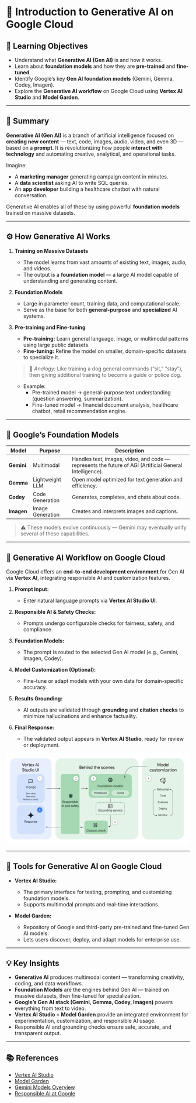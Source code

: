 # 📘 Introduction to Generative AI on Google Cloud  

## 🎯 Learning Objectives  
- Understand what **Generative AI (Gen AI)** is and how it works.  
- Learn about **foundation models** and how they are **pre-trained** and **fine-tuned**.  
- Identify Google’s key **Gen AI foundation models** (Gemini, Gemma, Codey, Imagen).  
- Explore the **Generative AI workflow** on Google Cloud using **Vertex AI Studio** and **Model Garden**.  

---

## 📝 Summary  

**Generative AI (Gen AI)** is a branch of artificial intelligence focused on **creating new content** — text, code, images, audio, video, and even 3D — based on a **prompt**. It is revolutionizing how people **interact with technology** and automating creative, analytical, and operational tasks.  

Imagine:  
- A **marketing manager** generating campaign content in minutes.  
- A **data scientist** asking AI to write SQL queries.  
- An **app developer** building a healthcare chatbot with natural conversation.  

Generative AI enables all of these by using powerful **foundation models** trained on massive datasets.  

---

## ⚙️ How Generative AI Works  

1. **Training on Massive Datasets**  
   - The model learns from vast amounts of existing text, images, audio, and videos.  
   - The output is a **foundation model** — a large AI model capable of understanding and generating content.  

2. **Foundation Models**  
   - Large in parameter count, training data, and computational scale.  
   - Serve as the base for both **general-purpose** and **specialized** AI systems.  

3. **Pre-training and Fine-tuning**  
   - **Pre-training:** Learn general language, image, or multimodal patterns using large public datasets.  
   - **Fine-tuning:** Refine the model on smaller, domain-specific datasets to specialize it.  

   > 🐶 *Analogy:* Like training a dog general commands (“sit,” “stay”), then giving additional training to become a guide or police dog.  

   - Example:  
     - Pre-trained model → general-purpose text understanding (question answering, summarization).  
     - Fine-tuned model → financial document analysis, healthcare chatbot, retail recommendation engine.  

---

## 🤖 Google’s Foundation Models  

| **Model** | **Purpose** | **Description** |
|------------|--------------|----------------|
| **Gemini** | Multimodal | Handles text, images, video, and code — represents the future of AGI (Artificial General Intelligence). |
| **Gemma** | Lightweight LLM | Open model optimized for text generation and efficiency. |
| **Codey** | Code Generation | Generates, completes, and chats about code. |
| **Imagen** | Image Generation | Creates and interprets images and captions. |

> ⚠️ These models evolve continuously — Gemini may eventually unify several of these capabilities.  

---

## 🔁 Generative AI Workflow on Google Cloud  

Google Cloud offers an **end-to-end development environment** for Gen AI via **Vertex AI**, integrating responsible AI and customization features.  

1. **Prompt Input:**  
   - Enter natural language prompts via **Vertex AI Studio UI**.  

2. **Responsible AI & Safety Checks:**  
   - Prompts undergo configurable checks for fairness, safety, and compliance.  

3. **Foundation Models:**  
   - The prompt is routed to the selected Gen AI model (e.g., Gemini, Imagen, Codey).  

4. **Model Customization (Optional):**  
   - Fine-tune or adapt models with your own data for domain-specific accuracy.  

5. **Results Grounding:**  
   - AI outputs are validated through **grounding** and **citation checks** to minimize hallucinations and enhance factuality.  

6. **Final Response:**  
   - The validated output appears in **Vertex AI Studio**, ready for review or deployment.  

![Gen AI Workflow](../imgs/gen-ai-workflow.png)

---

## 🧰 Tools for Generative AI on Google Cloud  

- **Vertex AI Studio:**  
  - The primary interface for testing, prompting, and customizing foundation models.  
  - Supports multimodal prompts and real-time interactions.  

- **Model Garden:**  
  - Repository of Google and third-party pre-trained and fine-tuned Gen AI models.  
  - Lets users discover, deploy, and adapt models for enterprise use.  

---

## 💡 Key Insights  
- **Generative AI** produces multimodal content — transforming creativity, coding, and data workflows.  
- **Foundation Models** are the engines behind Gen AI — trained on massive datasets, then fine-tuned for specialization.  
- **Google’s Gen AI stack (Gemini, Gemma, Codey, Imagen)** powers everything from text to video.  
- **Vertex AI Studio + Model Garden** provide an integrated environment for experimentation, customization, and responsible AI usage.  
- Responsible AI and grounding checks ensure safe, accurate, and transparent output.  

---

## 📚 References  
- [Vertex AI Studio](https://cloud.google.com/vertex-ai/generative-ai/docs/overview)  
- [Model Garden](https://cloud.google.com/model-garden)  
- [Gemini Models Overview](https://deepmind.google/technologies/gemini/)  
- [Responsible AI at Google](https://ai.google/responsibilities/responsible-ai-practices/)  
